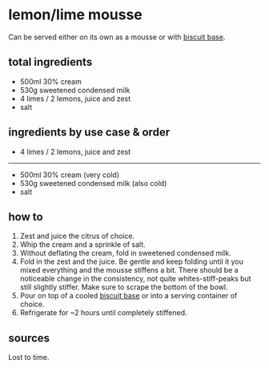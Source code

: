 # lemon/lime mousse

Can be served either on its own as a mousse or with [biscuit base](/cakes/biscuit-base).

## total ingredients

- 500ml 30% cream
- 530g sweetened condensed milk
- 4 limes / 2 lemons, juice and zest
- salt

## ingredients by use case & order

- 4 limes / 2 lemons, juice and zest
---
- 500ml 30% cream (very cold)
- 530g sweetened condensed milk (also cold)
- salt

## how to

1. Zest and juice the citrus of choice.
2. Whip the cream and a sprinkle of salt.
3. Without deflating the cream, fold in sweetened condensed milk.
4. Fold in the zest and the juice. Be gentle and keep folding until it you mixed everything and the mousse stiffens a bit. There should be a noticeable change in the consistency, not quite whites-stiff-peaks but still slightly stiffer. Make sure to scrape the bottom of the bowl.
5. Pour on top of a cooled [biscuit base](/cakes/biscuit-base) or into a serving container of choice.
6. Refrigerate for ~2 hours until completely stiffened.

## sources

Lost to time.
